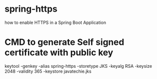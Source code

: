 # spring-https
 how to enable HTTPS in a Spring Boot Application
 
 # CMD to generate Self signed certificate with public key
keytool -genkey -alias spring-https -storetype JKS -keyalg RSA -keysize 2048 -validity 365 -keystore javatechie.jks 
